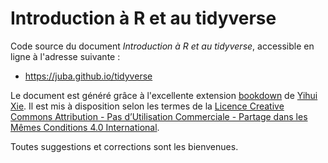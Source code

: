 # Introduction à R et au tidyverse

Code source du document *Introduction à R et au tidyverse*, accessible en ligne à l'adresse suivante :

- https://juba.github.io/tidyverse

Le document est généré grâce à l'excellente extension [bookdown](https://bookdown.org/) de [Yihui Xie](https://yihui.name/). Il est mis à disposition selon les termes de la [Licence Creative Commons Attribution - Pas d’Utilisation Commerciale - Partage dans les Mêmes Conditions 4.0 International](http://creativecommons.org/licenses/by-nc-sa/4.0/).

Toutes suggestions et corrections sont les bienvenues.